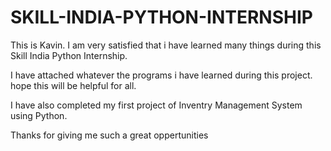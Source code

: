 # SKILL-INDIA-PYTHON-INTERNSHIP


 This is Kavin. I am very satisfied that i have learned many things during this Skill India Python Internship.
 
 I have attached whatever the programs i have learned during this project. hope this will be helpful for all.
 
 I have also completed my first project of Inventry Management System using Python.
 
 Thanks for giving me such a great oppertunities
